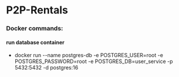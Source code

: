 # P2P-Rentals

### Docker commands:
#### run database container
- docker run --name postgres-db -e POSTGRES_USER=root -e POSTGRES_PASSWORD=root -e POSTGRES_DB=user_service -p 5432:5432 -d postgres:16
